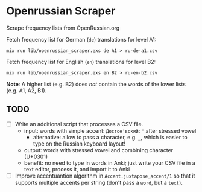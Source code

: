 # Openrussian Scraper

Scrape frequency lists from OpenRussian.org

Fetch frequency list for German (`de`) translations for level A1:

    mix run lib/openrussian_scraper.exs de A1 > ru-de-a1.csv

Fetch frequency list for English (`en`) translations for level B2:

    mix run lib/openrussian_scraper.exs en B2 > ru-en-b2.csv

**Note**: A higher list (e.g. B2) does _not_ contain the words of the lower lists (e.g. A1, A2, B1).

## TODO

- [ ] Write an additional script that processes a CSV file.
    - input: words with simple accent: `Достое'вский`: `'` after stressed vowel
        - alternative: allow to pass a character, e.g. `_`, which is easier to type on the Russian keyboard layout!
    - output: words with stressed vowel and combining character (U+0301)
    - benefit: no need to type in words in Anki; just write your CSV file in a text editor, process it, and import it to Anki
- [ ] Improve accentuantion algorithm in `Accent.juxtapose_accent/1` so that it supports multiple accents per string (don't pass a `word`, but a `text`).
